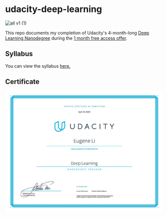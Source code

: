# udacity-deep-learning
![all v1 (1)](https://user-images.githubusercontent.com/39870221/85067762-349eb280-b17f-11ea-8c3a-196ad0e349cd.png)

This repo documents my completion of Udacity's 4-month-long [Deep Learning Nanodegree](https://www.udacity.com/course/deep-learning-nanodegree--nd101) during the [1 month free access offer](https://www.udacity.com/legal/en-us/one-month-free-access).

## Syllabus
You can view the syllabus [here.](syllabus.pdf)

## Certificate
![Certificate](certification.jpg)
